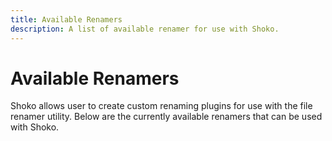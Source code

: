 ```yaml
---
title: Available Renamers
description: A list of available renamer for use with Shoko.
---
```


<script setup>
const renamerColumns = [
  { name: 'Renamer', header: 'Renamer' },
  { name: 'Description', header: 'Description' }
];

const renamerData = [
  {
    Renamer: "WebAOM",
    Description: "Default renamer built into Shoko."
  },
  {
    Renamer: "Lua Renamer",
    Description: "Uses the Lua scripting language to create custom renaming scripts."
  }
];
</script>

# Available Renamers

Shoko allows user to create custom renaming plugins for use with the file renamer utility. Below are the currently
available renamers that can be used with Shoko.

<EasyTable :columns="renamerColumns" :data="renamerData" />
